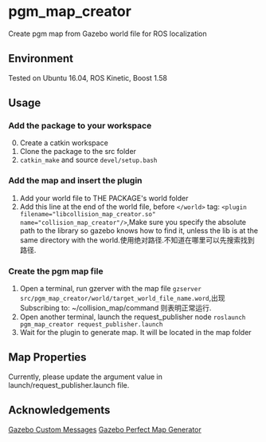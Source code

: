 # pgm_map_creator
Create pgm map from Gazebo world file for ROS localization

## Environment
Tested on Ubuntu 16.04, ROS Kinetic, Boost 1.58

## Usage

### Add the package to your workspace
0. Create a catkin workspace
1. Clone the package to the src folder
2. `catkin_make` and source `devel/setup.bash`

### Add the map and insert the plugin
1. Add your world file to THE PACKAGE's world folder
2. Add this line at the end of the world file, before `</world>` tag:
`<plugin filename="libcollision_map_creator.so" name="collision_map_creator"/>`,Make sure you specify the absolute path to the library so gazebo knows how to find it, unless the lib is at the same directory with the world.使用绝对路径.不知道在哪里可以先搜索找到路径.

### Create the pgm map file
1. Open a terminal, run gzerver with the map file
`gzserver src/pgm_map_creator/world/target_world_file_name.word`,出现 Subscribing to: ~/collision_map/command 则表明正常运行.
2. Open another terminal, launch the request_publisher node
`roslaunch pgm_map_creator request_publisher.launch`
3. Wait for the plugin to generate map. It will be located in the map folder

## Map Properties
Currently, please update the argument value in launch/request_publisher.launch file.

## Acknowledgements
[Gazebo Custom Messages](http://gazebosim.org/wiki/Tutorials/1.9/custom_messages)
[Gazebo Perfect Map Generator](https://github.com/koenlek/ros_lemtomap/tree/154c782cf8feb9112bc928e33a59728ca2192489/st_gazebo_perfect_map_generator)

